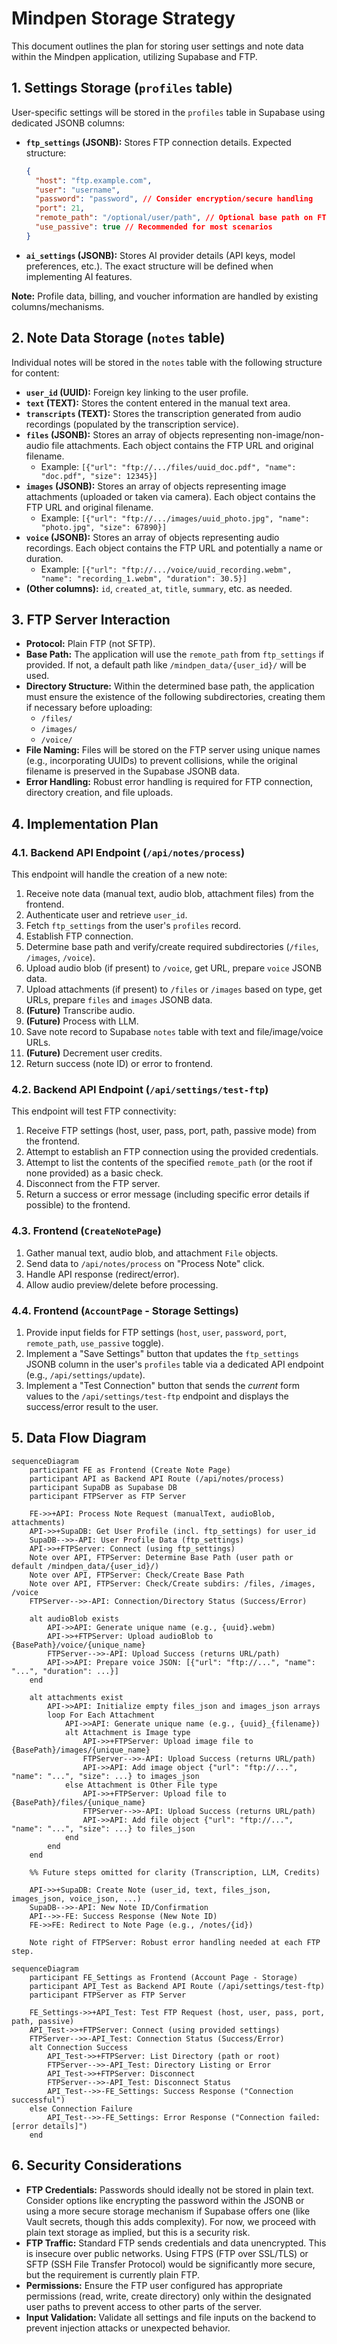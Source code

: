 # Mindpen Storage Strategy

This document outlines the plan for storing user settings and note data within the Mindpen application, utilizing Supabase and FTP.

## 1. Settings Storage (`profiles` table)

User-specific settings will be stored in the `profiles` table in Supabase using dedicated JSONB columns:

*   **`ftp_settings` (JSONB):** Stores FTP connection details. Expected structure:
    ```json
    {
      "host": "ftp.example.com",
      "user": "username",
      "password": "password", // Consider encryption/secure handling
      "port": 21,
      "remote_path": "/optional/user/path", // Optional base path on FTP
      "use_passive": true // Recommended for most scenarios
    }
    ```
*   **`ai_settings` (JSONB):** Stores AI provider details (API keys, model preferences, etc.). The exact structure will be defined when implementing AI features.

**Note:** Profile data, billing, and voucher information are handled by existing columns/mechanisms.

## 2. Note Data Storage (`notes` table)

Individual notes will be stored in the `notes` table with the following structure for content:

*   **`user_id` (UUID):** Foreign key linking to the user profile.
*   **`text` (TEXT):** Stores the content entered in the manual text area.
*   **`transcripts` (TEXT):** Stores the transcription generated from audio recordings (populated by the transcription service).
*   **`files` (JSONB):** Stores an array of objects representing non-image/non-audio file attachments. Each object contains the FTP URL and original filename.
    *   Example: `[{"url": "ftp://.../files/uuid_doc.pdf", "name": "doc.pdf", "size": 12345}]`
*   **`images` (JSONB):** Stores an array of objects representing image attachments (uploaded or taken via camera). Each object contains the FTP URL and original filename.
    *   Example: `[{"url": "ftp://.../images/uuid_photo.jpg", "name": "photo.jpg", "size": 67890}]`
*   **`voice` (JSONB):** Stores an array of objects representing audio recordings. Each object contains the FTP URL and potentially a name or duration.
    *   Example: `[{"url": "ftp://.../voice/uuid_recording.webm", "name": "recording_1.webm", "duration": 30.5}]`
*   **(Other columns):** `id`, `created_at`, `title`, `summary`, etc. as needed.

## 3. FTP Server Interaction

*   **Protocol:** Plain FTP (not SFTP).
*   **Base Path:** The application will use the `remote_path` from `ftp_settings` if provided. If not, a default path like `/mindpen_data/{user_id}/` will be used.
*   **Directory Structure:** Within the determined base path, the application must ensure the existence of the following subdirectories, creating them if necessary before uploading:
    *   `/files/`
    *   `/images/`
    *   `/voice/`
*   **File Naming:** Files will be stored on the FTP server using unique names (e.g., incorporating UUIDs) to prevent collisions, while the original filename is preserved in the Supabase JSONB data.
*   **Error Handling:** Robust error handling is required for FTP connection, directory creation, and file uploads.

## 4. Implementation Plan

### 4.1. Backend API Endpoint (`/api/notes/process`)

This endpoint will handle the creation of a new note:

1.  Receive note data (manual text, audio blob, attachment files) from the frontend.
2.  Authenticate user and retrieve `user_id`.
3.  Fetch `ftp_settings` from the user's `profiles` record.
4.  Establish FTP connection.
5.  Determine base path and verify/create required subdirectories (`/files`, `/images`, `/voice`).
6.  Upload audio blob (if present) to `/voice`, get URL, prepare `voice` JSONB data.
7.  Upload attachments (if present) to `/files` or `/images` based on type, get URLs, prepare `files` and `images` JSONB data.
8.  **(Future)** Transcribe audio.
9.  **(Future)** Process with LLM.
10. Save note record to Supabase `notes` table with text and file/image/voice URLs.
11. **(Future)** Decrement user credits.
12. Return success (note ID) or error to frontend.

### 4.2. Backend API Endpoint (`/api/settings/test-ftp`)

This endpoint will test FTP connectivity:

1.  Receive FTP settings (host, user, pass, port, path, passive mode) from the frontend.
2.  Attempt to establish an FTP connection using the provided credentials.
3.  Attempt to list the contents of the specified `remote_path` (or the root if none provided) as a basic check.
4.  Disconnect from the FTP server.
5.  Return a success or error message (including specific error details if possible) to the frontend.

### 4.3. Frontend (`CreateNotePage`)

1.  Gather manual text, audio blob, and attachment `File` objects.
2.  Send data to `/api/notes/process` on "Process Note" click.
3.  Handle API response (redirect/error).
4.  Allow audio preview/delete before processing.

### 4.4. Frontend (`AccountPage` - Storage Settings)

1.  Provide input fields for FTP settings (`host`, `user`, `password`, `port`, `remote_path`, `use_passive` toggle).
2.  Implement a "Save Settings" button that updates the `ftp_settings` JSONB column in the user's `profiles` table via a dedicated API endpoint (e.g., `/api/settings/update`).
3.  Implement a "Test Connection" button that sends the *current* form values to the `/api/settings/test-ftp` endpoint and displays the success/error result to the user.

## 5. Data Flow Diagram

```mermaid
sequenceDiagram
    participant FE as Frontend (Create Note Page)
    participant API as Backend API Route (/api/notes/process)
    participant SupaDB as Supabase DB
    participant FTPServer as FTP Server

    FE->>+API: Process Note Request (manualText, audioBlob, attachments)
    API->>+SupaDB: Get User Profile (incl. ftp_settings) for user_id
    SupaDB-->>-API: User Profile Data (ftp_settings)
    API->>+FTPServer: Connect (using ftp_settings)
    Note over API, FTPServer: Determine Base Path (user path or default /mindpen_data/{user_id}/)
    Note over API, FTPServer: Check/Create Base Path
    Note over API, FTPServer: Check/Create subdirs: /files, /images, /voice
    FTPServer-->>-API: Connection/Directory Status (Success/Error)

    alt audioBlob exists
        API->>API: Generate unique name (e.g., {uuid}.webm)
        API->>+FTPServer: Upload audioBlob to {BasePath}/voice/{unique_name}
        FTPServer-->>-API: Upload Success (returns URL/path)
        API->>API: Prepare voice JSON: [{"url": "ftp://...", "name": "...", "duration": ...}]
    end

    alt attachments exist
        API->>API: Initialize empty files_json and images_json arrays
        loop For Each Attachment
            API->>API: Generate unique name (e.g., {uuid}_{filename})
            alt Attachment is Image type
                API->>+FTPServer: Upload image file to {BasePath}/images/{unique_name}
                FTPServer-->>-API: Upload Success (returns URL/path)
                API->>API: Add image object {"url": "ftp://...", "name": "...", "size": ...} to images_json
            else Attachment is Other File type
                API->>+FTPServer: Upload file to {BasePath}/files/{unique_name}
                FTPServer-->>-API: Upload Success (returns URL/path)
                API->>API: Add file object {"url": "ftp://...", "name": "...", "size": ...} to files_json
            end
        end
    end

    %% Future steps omitted for clarity (Transcription, LLM, Credits)

    API->>+SupaDB: Create Note (user_id, text, files_json, images_json, voice_json, ...)
    SupaDB-->>-API: New Note ID/Confirmation
    API-->>-FE: Success Response (New Note ID)
    FE->>FE: Redirect to Note Page (e.g., /notes/{id})

    Note right of FTPServer: Robust error handling needed at each FTP step.
```

```mermaid
sequenceDiagram
    participant FE_Settings as Frontend (Account Page - Storage)
    participant API_Test as Backend API Route (/api/settings/test-ftp)
    participant FTPServer as FTP Server

    FE_Settings->>+API_Test: Test FTP Request (host, user, pass, port, path, passive)
    API_Test->>+FTPServer: Connect (using provided settings)
    FTPServer-->>-API_Test: Connection Status (Success/Error)
    alt Connection Success
        API_Test->>+FTPServer: List Directory (path or root)
        FTPServer-->>-API_Test: Directory Listing or Error
        API_Test->>+FTPServer: Disconnect
        FTPServer-->>-API_Test: Disconnect Status
        API_Test-->>-FE_Settings: Success Response ("Connection successful")
    else Connection Failure
        API_Test-->>-FE_Settings: Error Response ("Connection failed: [error details]")
    end
```

## 6. Security Considerations

*   **FTP Credentials:** Passwords should ideally not be stored in plain text. Consider options like encrypting the password within the JSONB or using a more secure storage mechanism if Supabase offers one (like Vault secrets, though this adds complexity). For now, we proceed with plain text storage as implied, but this is a security risk.
*   **FTP Traffic:** Standard FTP sends credentials and data unencrypted. This is insecure over public networks. Using FTPS (FTP over SSL/TLS) or SFTP (SSH File Transfer Protocol) would be significantly more secure, but the requirement is currently plain FTP.
*   **Permissions:** Ensure the FTP user configured has appropriate permissions (read, write, create directory) only within the designated user paths to prevent access to other parts of the server.
*   **Input Validation:** Validate all settings and file inputs on the backend to prevent injection attacks or unexpected behavior.